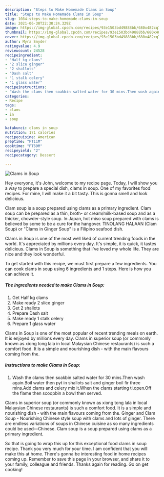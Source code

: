 ```yaml
---
description: "Steps to Make Homemade Clams in Soup"
title: "Steps to Make Homemade Clams in Soup"
slug: 1084-steps-to-make-homemade-clams-in-soup
date: 2021-06-30T22:30:24.329Z
image: https://img-global.cpcdn.com/recipes/93e1503bd49888bb/680x482cq70/clams-in-soup-recipe-main-photo.jpg
thumbnail: https://img-global.cpcdn.com/recipes/93e1503bd49888bb/680x482cq70/clams-in-soup-recipe-main-photo.jpg
cover: https://img-global.cpcdn.com/recipes/93e1503bd49888bb/680x482cq70/clams-in-soup-recipe-main-photo.jpg
author: Myra Snyder
ratingvalue: 4.9
reviewcount: 24528
recipeingredient:
- "Half kg clams"
- "2 slice ginger"
- "2 shallots"
- "Dash salt"
- "1 stalk celery"
- "1 glass water"
recipeinstructions:
- "Wash the clams then soakbin salted water for 30 mins.Then wash again.Boil water then pyt in shallots salt and ginger boil fir three mins.Add clams and celery mix it.When the clams starting ti.open.Off the flame then scoopbin a bowl then served."
categories:
- Recipe
tags:
- clams
- in
- soup

katakunci: clams in soup 
nutrition: 171 calories
recipecuisine: American
preptime: "PT11M"
cooktime: "PT59M"
recipeyield: "2"
recipecategory: Dessert

---
```



![Clams in Soup](https://img-global.cpcdn.com/recipes/93e1503bd49888bb/680x482cq70/clams-in-soup-recipe-main-photo.jpg)

Hey everyone, it's John, welcome to my recipe page. Today, I will show you a way to prepare a special dish, clams in soup. One of my favorites food recipes. For mine, I will make it a bit tasty. This is gonna smell and look delicious.

Clam soup is a soup prepared using clams as a primary ingredient. Clam soup can be prepared as a thin, broth- or cream/milk-based soup and as a thicker, chowder-style soup. In Japan, hot miso soup prepared with clams is believed by some to be a cure for the hangover. TINOLANG HALAAN (Clam Soup) or &#34;Clams in Ginger Soup&#34; is a Filipino seafood dish.

Clams in Soup is one of the most well liked of current trending foods in the world. It's appreciated by millions every day. It's simple, it is quick, it tastes delicious. Clams in Soup is something that I've loved my whole life. They are nice and they look wonderful.


To get started with this recipe, we must first prepare a few ingredients. You can cook clams in soup using 6 ingredients and 1 steps. Here is how you can achieve it.

<!--inarticleads1-->

##### The ingredients needed to make Clams in Soup:

1. Get Half kg clams
1. Make ready 2 slice ginger
1. Get 2 shallots
1. Prepare Dash salt
1. Make ready 1 stalk celery
1. Prepare 1 glass water


Clams in Soup is one of the most popular of recent trending meals on earth. It is enjoyed by millions every day. Clams in superior soup (or commonly known as xiong tong lala in local Malaysian Chinese restaurants) is such a comfort food. It is a simple and nourishing dish - with the main flavours coming from the. 

<!--inarticleads2-->

##### Instructions to make Clams in Soup:

1. Wash the clams then soakbin salted water for 30 mins.Then wash again.Boil water then pyt in shallots salt and ginger boil fir three mins.Add clams and celery mix it.When the clams starting ti.open.Off the flame then scoopbin a bowl then served.


Clams in superior soup (or commonly known as xiong tong lala in local Malaysian Chinese restaurants) is such a comfort food. It is a simple and nourishing dish - with the main flavours coming from the. Ginger and Clam Soup - Nourishing Chinese style soup with clams and lots of ginger. There are endless variations of soups in Chinese cuisine as so many ingredients could be used—Chinese. Clam soup is a soup prepared using clams as a primary ingredient. 

So that is going to wrap this up for this exceptional food clams in soup recipe. Thank you very much for your time. I am confident that you will make this at home. There's gonna be interesting food in home recipes coming up. Remember to save this page in your browser, and share it to your family, colleague and friends. Thanks again for reading. Go on get cooking!
